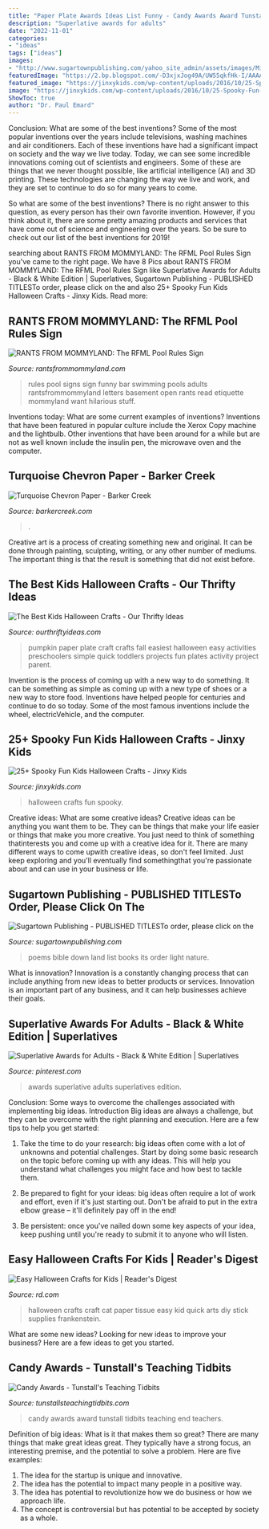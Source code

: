 ```yaml
---
title: "Paper Plate Awards Ideas List Funny - Candy Awards Award Tunstall Tidbits Teaching End Teachers"
description: "Superlative awards for adults"
date: "2022-11-01"
categories:
- "ideas"
tags: ["ideas"]
images:
- "http://www.sugartownpublishing.com/yahoo_site_admin/assets/images/Mi_Tierra.133153032_std.jpg"
featuredImage: "https://2.bp.blogspot.com/-D3xjxJog49A/UW55qkfHk-I/AAAAAAAAMEE/aJ1GiPeoAPQ/s1600/Slide11.JPG"
featured_image: "https://jinxykids.com/wp-content/uploads/2016/10/25-Spooky-Fun-Halloween-Crafts-For-Kids-Titled.jpg"
image: "https://jinxykids.com/wp-content/uploads/2016/10/25-Spooky-Fun-Halloween-Crafts-For-Kids-Titled.jpg"
ShowToc: true
author: "Dr. Paul Emard"
---
```



Conclusion: What are some of the best inventions?
Some of the most popular inventions over the years include televisions, washing machines and air conditioners. Each of these inventions have had a significant impact on society and the way we live today. 
Today, we can see some incredible innovations coming out of scientists and engineers. Some of these are things that we never thought possible, like artificial intelligence (AI) and 3D printing. These technologies are changing the way we live and work, and they are set to continue to do so for many years to come. 

So what are some of the best inventions? There is no right answer to this question, as every person has their own favorite invention. However, if you think about it, there are some pretty amazing products and services that have come out of science and engineering over the years. So be sure to check out our list of the best inventions for 2019!

	

		
searching about RANTS FROM MOMMYLAND: The RFML Pool Rules Sign you've came to the right page. We have 8 Pics about RANTS FROM MOMMYLAND: The RFML Pool Rules Sign like Superlative Awards for Adults - Black &amp; White Edition | Superlatives, Sugartown Publishing - PUBLISHED TITLESTo order, please click on the and also 25+ Spooky Fun Kids Halloween Crafts - Jinxy Kids. Read more:
		
    
## RANTS FROM MOMMYLAND: The RFML Pool Rules Sign

<img loading=lazy src="http://3.bp.blogspot.com/_go9gQ8aKqFc/TAqsqA2GlKI/AAAAAAAABEI/P7QVhYlz2-4/s1600/%231poolrules.jpg" onerror="this.onerror=null;this.src='https://tse2.mm.bing.net/th?id=OIP.Ea8Rx621MzpSL5v6mkrFYAHaLK&amp;pid=15.1';" alt="RANTS FROM MOMMYLAND: The RFML Pool Rules Sign">

_Source: rantsfrommommyland.com_

>rules pool signs sign funny bar swimming pools adults rantsfrommommyland letters basement open rants read etiquette mommyland want hilarious stuff. 

	

Inventions today: What are some current examples of inventions?
Inventions that have been featured in popular culture include the Xerox Copy machine and the lightbulb. Other inventions that have been around for a while but are not as well known include the insulin pen, the microwave oven and the computer.

    
## Turquoise Chevron Paper - Barker Creek

<img loading=lazy src="https://cdn.shptrn.com/media/mfg/183/product_image/thm/t301_1754e5dfe6a4dbd364e70da53652bbaf.jpg?1433263038" onerror="this.onerror=null;this.src='https://tse4.mm.bing.net/th?id=OIP._--leX88qafxdxF8aNh0sAAAAA&amp;pid=15.1';" alt="Turquoise Chevron Paper - Barker Creek">

_Source: barkercreek.com_

>. 

	

Creative art is a process of creating something new and original. It can be done through painting, sculpting, writing, or any other number of mediums. The important thing is that the result is something that did not exist before.

    
## The Best Kids Halloween Crafts - Our Thrifty Ideas

<img loading=lazy src="http://www.ourthriftyideas.com/wp-content/uploads/2016/09/Easiest-Paper-Plate-Pumpkin-Craft-5.jpg" onerror="this.onerror=null;this.src='https://tse3.mm.bing.net/th?id=OIP.2IxaYMaUjMuVHXzq08PDUgHaFj&amp;pid=15.1';" alt="The Best Kids Halloween Crafts - Our Thrifty Ideas">

_Source: ourthriftyideas.com_

>pumpkin paper plate craft crafts fall easiest halloween easy activities preschoolers simple quick toddlers projects fun plates activity project parent. 

	

Invention is the process of coming up with a new way to do something. It can be something as simple as coming up with a new type of shoes or a new way to store food. Inventions have helped people for centuries and continue to do so today. Some of the most famous inventions include the wheel, electricVehicle, and the computer.

    
## 25+ Spooky Fun Kids Halloween Crafts - Jinxy Kids

<img loading=lazy src="https://jinxykids.com/wp-content/uploads/2016/10/25-Spooky-Fun-Halloween-Crafts-For-Kids-Titled.jpg" onerror="this.onerror=null;this.src='https://tse4.mm.bing.net/th?id=OIP.0tam4JQ9ABxBWVfrFZxQDgHaKl&amp;pid=15.1';" alt="25+ Spooky Fun Kids Halloween Crafts - Jinxy Kids">

_Source: jinxykids.com_

>halloween crafts fun spooky. 

	

Creative ideas: What are some creative ideas?
Creative ideas can be anything you want them to be. They can be things that make your life easier or things that make you more creative. You just need to think of something thatinterests you and come up with a creative idea for it. There are many different ways to come upwith creative ideas, so don't feel limited. Just keep exploring and you'll eventually find somethingthat you're passionate about and can use in your business or life.

    
## Sugartown Publishing - PUBLISHED TITLESTo Order, Please Click On The

<img loading=lazy src="http://www.sugartownpublishing.com/yahoo_site_admin/assets/images/Mi_Tierra.133153032_std.jpg" onerror="this.onerror=null;this.src='https://tse4.mm.bing.net/th?id=OIP._ZKtb1SApAGHacU9R1eQCAHaLG&amp;pid=15.1';" alt="Sugartown Publishing - PUBLISHED TITLESTo order, please click on the">

_Source: sugartownpublishing.com_

>poems bible down land list books its order light nature. 

	

What is innovation?
Innovation is a constantly changing process that can include anything from new ideas to better products or services. Innovation is an important part of any business, and it can help businesses achieve their goals.

    
## Superlative Awards For Adults - Black &amp; White Edition | Superlatives

<img loading=lazy src="https://i.pinimg.com/originals/ff/7c/4b/ff7c4b22d98f0324c735da5ecfa66d70.jpg" onerror="this.onerror=null;this.src='https://tse3.mm.bing.net/th?id=OIP.EtP2ZsL7WFsXOzoekKRVsgHaFj&amp;pid=15.1';" alt="Superlative Awards for Adults - Black &amp; White Edition | Superlatives">

_Source: pinterest.com_

>awards superlative adults superlatives edition. 

	

Conclusion: Some ways to overcome the challenges associated with implementing big ideas.
Introduction
Big ideas are always a challenge, but they can be overcome with the right planning and execution. Here are a few tips to help you get started:

1. Take the time to do your research: big ideas often come with a lot of unknowns and potential challenges. Start by doing some basic research on the topic before coming up with any ideas. This will help you understand what challenges you might face and how best to tackle them.

2. Be prepared to fight for your ideas: big ideas often require a lot of work and effort, even if it's just starting out. Don't be afraid to put in the extra elbow grease – it'll definitely pay off in the end!

3. Be persistent: once you've nailed down some key aspects of your idea, keep pushing until you're ready to submit it to anyone who will listen.

    
## Easy Halloween Crafts For Kids | Reader&#039;s Digest

<img loading=lazy src="https://www.rd.com/wp-content/uploads/2019/10/tissue-paper-black-cat-via-gluedtomycraftsblog.com_.jpg" onerror="this.onerror=null;this.src='https://tse1.mm.bing.net/th?id=OIP.h73NWjFVxr5gSZoZ596TMQHaE8&amp;pid=15.1';" alt="Easy Halloween Crafts for Kids | Reader&#039;s Digest">

_Source: rd.com_

>halloween crafts craft cat paper tissue easy kid quick arts diy stick supplies frankenstein. 

	

What are some new ideas?
Looking for new ideas to improve your business? Here are a few ideas to get you started.

    
## Candy Awards - Tunstall&#039;s Teaching Tidbits

<img loading=lazy src="https://2.bp.blogspot.com/-D3xjxJog49A/UW55qkfHk-I/AAAAAAAAMEE/aJ1GiPeoAPQ/s1600/Slide11.JPG" onerror="this.onerror=null;this.src='https://tse1.mm.bing.net/th?id=OIP.sUvt96LZP1fiEG0-wRsOFQHaFj&amp;pid=15.1';" alt="Candy Awards - Tunstall&#039;s Teaching Tidbits">

_Source: tunstallsteachingtidbits.com_

>candy awards award tunstall tidbits teaching end teachers. 

	

Definition of big ideas: What is it that makes them so great?
There are many things that make great ideas great. They typically have a strong focus, an interesting premise, and the potential to solve a problem. Here are five examples:
1. The idea for the startup is unique and innovative.
2. The idea has the potential to impact many people in a positive way.
3. The idea has potential to revolutionize how we do business or how we approach life. 
4. The concept is controversial but has potential to be accepted by society as a whole. 

